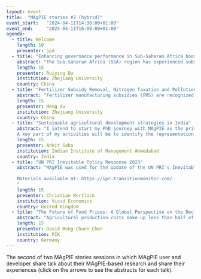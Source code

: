 ```yaml
---
layout: event
title:  "MAgPIE stories #2 (hybrid)"
event_start:   "2024-04-11T14:30:00+01:00"
event_end:     "2024-04-11T16:00:00+01:00"
agenda:
  - title: Welcome
    length: 10
    presenter: jpd 
  - title: "Enhancing governance performance in Sub-Saharan Africa boosts climate mitigation and food security"
    abstract: "The Sub-Saharan Africa (SSA) region has experienced substantial population growth over the past decades while exhibiting weak governance, contributing to unsustainable agricultural production and land use. However, the importance of governance in improving food security and mitigating environmental degradation has been limited explored. Using an agro-economic dynamic optimization model, we investigate the impacts of governance performance on land use patterns, greenhouse gas (GHG) emissions, and food security in SSA region. Our findings underscore that improving governance performance could reduce emissions while ensure food security. Strong governance leads to less deforestation, further reducing GHG emissions in the Agriculture, Forestry, and Other Land Use (AFOLU) sector. Meanwhile, the scenario representing strong governance achieves higher crop yields, lower food prices and food expenditure, as well as improved self-sufficiency."
    length: 15
    presenter: Ruiying Du
    institution: Zhejiang University
    country: China
  - title: "Fertilizer Subsidy Removal, Nitrogen Taxation and Pollution Reduction: A Comparative Analysis in China"
    abstract: "Fertilizer manufacturing subsidies (FMS) are recognized as an important factor contributing to China's excessive fertilizer use by reducing fertilizer prices. In an effort to address this overuse, the Chinese government had phased out FMS by 2015. This study presents a comparative analysis of two environmental policies—fertilizer manufacturing subsidy removal and nitrogen taxation—on nitrogen pollution emissions and food security. Using an agro-economic land system model (MAgPIE), we find that imposing a nitrogen taxation is more effective for controlling nitrogen pollution emissions compared to FMS removal, based on nitrogen pollution reductions per unit cost. However, nitrogen taxation could lead to higher food prices and lower self-sufficiency, while FMS removal has marginal impacts on food security. An uncertainty analysis of fertilizer price is conducted through Monte Carlo simulation, highlighting the robustness of our model results."
    length: 15
    presenter: Meng Xu
    institution: Zhejiang University
    country: China
  - title: "Sustainable agricultural development strategies in India"
    abstract: "I intend to start my PhD journey with MAgPIE as the primary tool, where my research will focus on regional spatial analysis aimed at mapping future land-use patterns, incorporating an analysis of the probability of adopting new agricultural innovations and their impacts on major climate indicators. This will involve integration of empirical analysis using data from national and global datasets, for India. 
    A key part of my activities will be to identify the representation of feed baskets for India within MAgPIE and improve the accounting within the model. For this, I will be working on internal R packages (mruniverse, magclass, etc.) and try to improve the representation of feed baskets and livestock productivity in the model, for India. Through these ideas, combined with the modularity and spatio-temporal flexibility in MAgPIE, I seek to contribute valuable insights into the direction of sustainable agricultural practices in India."
    length: 15 
    presenter: Ankit Saha
    institution: Indian Institute of Management Ahmedabad
    country: India
  - title: "UN PRI Inevitable Policy Response 2023"
    abstract: "MAgPIE was used for the update of the UN PRI's Inevitable Policy Response (IPR) project, updating the modelling with the most recent changes in policy and demand.
    
    Materials available at: https://ipr.transitionmonitor.com/
    "
    length: 15
    presenter: Christian Mortlock
    institution: Vivid Economics
    country: United Kingdom
  - title: "The Future of Food Prices: A Global Perspective on the Declining Importance of Agricultural Production Costs"
    abstract: "Agricultural production costs make up less than half of total food prices for higher-income countries, and the farm share of food prices will likely further decrease globally. Added-value components such as transport, processing, marketing, and catering are of increasing importance in food value chains. Using a combined statistical and process-based modelling framework (the MAgPIE model), we derive and project the value-added component of food prices for 136 countries and 7 different food groups, for food-at-home and food-away-from-home. We confirm the declining importance of the producer share in consumer food prices across food products, and highlight the future evolution of consumer prices under a business-as-usual as well as a climate mitigation scenario."
    length: 15
    presenter: David Meng-Chuen Chen
    institution: PIK
    country: Germany
---
```


The second of two MAgPIE stories sessions in which MAgPIE user and developer
share talk about their MAgPIE-based research and share their experiences (click
on the arrows to see the abstracts for each talk).
